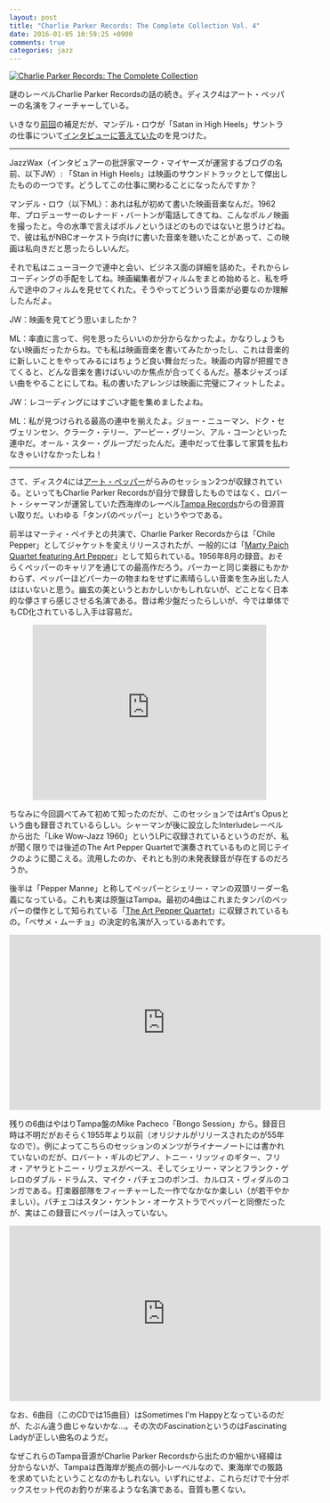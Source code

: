 ```yaml
---
layout: post
title: "Charlie Parker Records: The Complete Collection Vol. 4"
date: 2016-01-05 10:59:25 +0900
comments: true
categories: jazz
---
```

<a href="http://www.amazon.co.jp/exec/obidos/ASIN/B006ZUKBJ4/myhumangetsme-22/ref=nosim/" name="amazletlink" target="_blank"><img src="http://ecx.images-amazon.com/images/I/51GCC4i8k5L.jpg" alt="Charlie Parker Records: The Complete Collection" style="border: none;" /></a>

謎のレーベルCharlie Parker Recordsの話の続き。ディスク4はアート・ペッパーの名演をフィーチャーしている。

<!--more-->

いきなり<a href="http://ja.mhatta.org/blog/2015/12/20/charlie-parker-records-the-complete-collection-vol-3/">前回</a>の補足だが、マンデル・ロウが「Satan in High Heels」サントラの仕事について<a href="http://www.jazzwax.com/2008/01/mundell-lowe--3.html">インタビューに答えていた</a>のを見つけた。

-----

JazzWax（インタビュアーの批評家マーク・マイヤーズが運営するブログの名前、以下JW）: 「Stan in High Heels」は映画のサウンドトラックとして傑出したものの一つです。どうしてこの仕事に関わることになったんですか？

マンデル・ロウ（以下ML）：あれは私が初めて書いた映画音楽なんだ。1962年、プロデューサーのレナード・バートンが電話してきてね、こんなポルノ映画を撮ったと。今の水準で言えばポルノというほどのものではないと思うけどね。で、彼は私がNBCオーケストラ向けに書いた音楽を聴いたことがあって、この映画は私向きだと思ったらしいんだ。

それで私はニューヨークで連中と会い、ビジネス面の詳細を詰めた。それからレコーディングの手配をしてね。映画編集者がフィルムをまとめ始めると、私を呼んで途中のフィルムを見せてくれた。そうやってどういう音楽が必要なのか理解したんだよ。

JW：映画を見てどう思いましたか？

ML：率直に言って、何を思ったらいいのか分からなかったよ。かなりしょうもない映画だったからね。でも私は映画音楽を書いてみたかったし、これは音楽的に新しいことをやってみるにはちょうど良い舞台だった。映画の内容が把握できてくると、どんな音楽を書けばいいのか焦点が合ってくるんだ。基本ジャズっぽい曲をやることにしてね。私の書いたアレンジは映画に完璧にフィットしたよ。

JW：レコーディングにはすごい才能を集めましたよね。

ML：私が見つけられる最高の連中を揃えたよ。ジョー・ニューマン、ドク・セヴェリンセン、クラーク・テリー、アービー・グリーン、アル・コーンといった連中だ。オール・スター・グループだったんだ。連中だって仕事して家賃を払わなきゃいけなかったしね！

-----

さて、ディスク4には<a href="https://ja.wikipedia.org/wiki/%E3%82%A2%E3%83%BC%E3%83%88%E3%83%BB%E3%83%9A%E3%83%83%E3%83%91%E3%83%BC">アート・ペッパー</a>がらみのセッション2つが収録されている。といってもCharlie Parker Recordsが自分で録音したものではなく、ロバート・シャーマンが運営していた西海岸のレーベル<a href="http://www.jazzdiscography.com/Labels/tampa.htm">Tampa Records</a>からの音源買い取りだ。いわゆる「タンパのペッパー」というやつである。

前半はマーティ・ペイチとの共演で、Charlie Parker Recordsからは「Chile Pepper」としてジャケットを変えリリースされたが、一般的には「<a href="http://www.amazon.co.jp/exec/obidos/ASIN/B000003BAT/myhumangetsme-22/ref=nosim/" name="amazletlink" target="_blank">Marty Paich Quartet featuring Art Pepper</a>」として知られている。1956年8月の録音。おそらくペッパーのキャリアを通じての最高作だろう。パーカーと同じ楽器にもかかわらず、ペッパーほどパーカーの物まねをせずに素晴らしい音楽を生み出した人ははいないと思う。幽玄の美というとおかしいかもしれないが、どことなく日本的な儚さすら感じさせる名演である。昔は希少盤だったらしいが、今では単体でもCD化されているし入手は容易だ。

<div style="text-align: center;">
<iframe width="420" height="315" src="https://www.youtube.com/embed/uSh9tgwwvsw" frameborder="0" allowfullscreen></iframe>
</div>

ちなみに今回調べてみて初めて知ったのだが、このセッションではArt's Opusという曲も録音されているらしい。シャーマンが後に設立したInterludeレーベルから出た「Like Wow-Jazz 1960」というLPに収録されているというのだが、私が聞く限りでは後述のThe Art Pepper Quartetで演奏されているものと同じテイクのように聞こえる。流用したのか、それとも別の未発表録音が存在するのだろうか。

後半は「Pepper Manne」と称してペッパーとシェリー・マンの双頭リーダー名義になっている。これも実は原盤はTampa。最初の4曲はこれまたタンパのペッパーの傑作として知られている「<a href="http://www.amazon.co.jp/exec/obidos/ASIN/B000000Z09/myhumangetsme-22/ref=nosim/" name="amazletlink" target="_blank">The Art Pepper Quartet</a>」に収録されているもの。「ベサメ・ムーチョ」の決定的名演が入っているあれです。

<div style="text-align: center;">
<iframe width="560" height="315" src="https://www.youtube.com/embed/PHuwdk2YLLc" frameborder="0" allowfullscreen></iframe>
</div>

残りの6曲はやはりTampa盤のMike Pacheco「Bongo Session」から。録音日時は不明だがおそらく1955年より以前（オリジナルがリリースされたのが55年なので）。例によってこちらのセッションのメンツがライナーノートには書かれていないのだが、ロバート・ギルのピアノ、トニー・リッツィのギター、フリオ・アヤラとトニー・リヴェスがベース、そしてシェリー・マンとフランク・ゲレロのダブル・ドラムス、マイク・パチェコのボンゴ、カルロス・ヴィダルのコンガである。打楽器部隊をフィーチャーした一作でなかなか楽しい（が若干やかましい）。パチェコはスタン・ケントン・オーケストラでペッパーと同僚だったが、実はこの録音にペッパーは入っていない。

<div style="text-align: center;">
<iframe width="560" height="315" src="https://www.youtube.com/embed/7V-4UszlIxA" frameborder="0" allowfullscreen></iframe>
</div>

なお、6曲目（このCDでは15曲目）はSometimes I'm Happyとなっているのだが、たぶん違う曲じゃないかな…。その次のFascinationというのはFascinating Ladyが正しい曲名のようだ。

なぜこれらのTampa音源がCharlie Parker Recordsから出たのか細かい経緯は分からないが、Tampaは西海岸が拠点の弱小レーベルなので、東海岸での販路を求めていたということなのかもしれない。いずれにせよ、これらだけで十分ボックスセット代のお釣りが来るような名演である。音質も悪くない。
